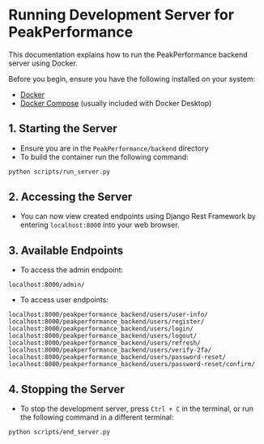 # Running Development Server for PeakPerformance

This documentation explains how to run the PeakPerformance backend server using Docker.

Before you begin, ensure you have the following installed on your system:

- [Docker](https://docs.docker.com/get-docker/)
- [Docker Compose](https://docs.docker.com/compose/install/) (usually included with Docker Desktop)

## 1. Starting the Server

- Ensure you are in the `PeakPerformance/backend` directory
- To build the container run the following command:

```bash
python scripts/run_server.py
```

## 2. Accessing the Server

- You can now view created endpoints using Django Rest Framework by entering `localhost:8000` into your web browser.

## 3. Available Endpoints

- To access the admin endpoint:

```url
localhost:8000/admin/
```

- To access user endpoints:

```url
localhost:8000/peakperformance_backend/users/user-info/
localhost:8000/peakperformance_backend/users/register/
localhost:8000/peakperformance_backend/users/login/
localhost:8000/peakperformance_backend/users/logout/
localhost:8000/peakperformance_backend/users/refresh/
localhost:8000/peakperformance_backend/users/verify-2fa/
localhost:8000/peakperformance_backend/users/password-reset/
localhost:8000/peakperformance_backend/users/password-reset/confirm/
```

## 4. Stopping the Server

- To stop the development server, press `Ctrl + C` in the terminal, or run the following command in a different terminal:

```bash
python scripts/end_server.py
```
